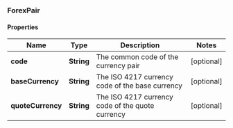 ### ForexPair

#### Properties
Name | Type | Description | Notes
------------ | ------------- | ------------- | -------------
**code** | **String** | The common code of the currency pair | [optional] 
**baseCurrency** | **String** | The ISO 4217 currency code of the base currency | [optional] 
**quoteCurrency** | **String** | The ISO 4217 currency code of the quote currency | [optional] 



